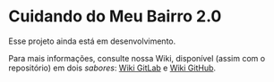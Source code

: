 # Cuidando do Meu Bairro 2.0

Esse projeto ainda está em desenvolvimento.

Para mais informações, consulte nossa Wiki, disponível (assim com o repositório) em dois *sabores*: [Wiki GitLab](https://gitlab.com/ok-br/cuidando2/wikis/home) e [Wiki GitHub](https://github.com/okfn-brasil/cuidando2/wiki).
